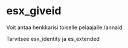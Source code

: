 # esx_giveid

Voit antaa henkkarisi toiselle pelaajalle /annaid

Tarvitsee esx_identity ja es_extended
